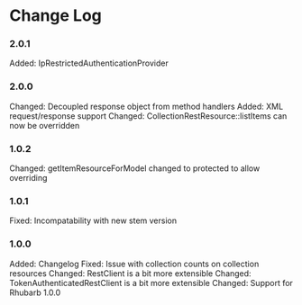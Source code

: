 # Change Log

### 2.0.1

Added:      IpRestrictedAuthenticationProvider

### 2.0.0

Changed:    Decoupled response object from method handlers
Added:      XML request/response support
Changed:    CollectionRestResource::listItems can now be overridden

### 1.0.2

Changed:    getItemResourceForModel changed to protected to allow overriding

### 1.0.1

Fixed:		Incompatability with new stem version

### 1.0.0

Added:		Changelog
Fixed:      Issue with collection counts on collection resources
Changed:    RestClient is a bit more extensible
Changed:    TokenAuthenticatedRestClient is a bit more extensible
Changed:	Support for Rhubarb 1.0.0
